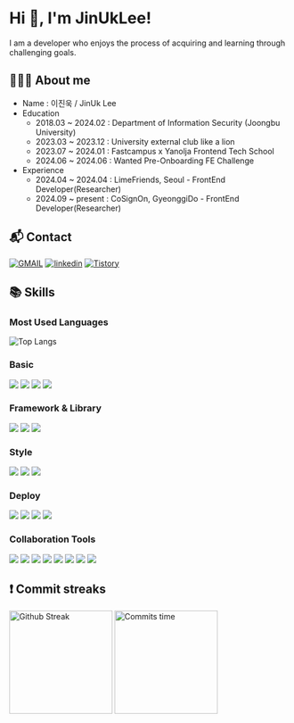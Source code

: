 # Hi 👋, I'm JinUkLee!
I am a developer who enjoys the process of acquiring and learning through challenging goals.

## 👨🏻‍💻 About me
- Name : 이진욱 / JinUk Lee
- Education
  - 2018.03 ~ 2024.02 : Department of Information Security (Joongbu University)
  - 2023.03 ~ 2023.12 : University external club like a lion
  - 2023.07 ~ 2024.01 : Fastcampus x Yanolja Frontend Tech School
  - 2024.06 ~ 2024.06 : Wanted Pre-Onboarding FE Challenge
- Experience
  - 2024.04 ~ 2024.04 : LimeFriends, Seoul - FrontEnd Developer(Researcher)
  - 2024.09 ~ present : CoSignOn, GyeonggiDo - FrontEnd Developer(Researcher)

## 📬 Contact
[![GMAIL](https://img.shields.io/badge/Gmail-D14836?style=for-the-badge&logo=gmail&logoColor=white)](mailto:leejin7900@gmail.com)
[![linkedin](https://img.shields.io/badge/LinkedIn-0077B5?style=for-the-badge&logo=linkedin&logoColor=white)](https://www.linkedin.com/in/kittellee/)
[![Tistory](https://img.shields.io/badge/Tistory-000000?style=for-the-badge&logo=tistory&logoColor=orange)](https://projectlog.tistory.com/)

## 📚 Skills
### Most Used Languages
<img src="https://github-readme-stats.vercel.app/api/top-langs/?username=kittellee&langs_count=12&layout=compact&theme=onedark" alt="Top Langs" />

### Basic
<p align="left">
  <img src="https://img.shields.io/badge/HTML-E34F26?style=for-the-badge&logo=html5&logoColor=white"/> 
  <img src="https://img.shields.io/badge/CSS-1572B6?style=for-the-badge&logo=css3&logoColor=white"/> 
  <img src="https://img.shields.io/badge/JAVASCRIPT-F7DF1E?style=for-the-badge&logo=javascript&logoColor=black"/> 
  <img src="https://img.shields.io/badge/TYPESCRIPT-3178C6?style=for-the-badge&logo=typescript&logoColor=white"/>
</p>

### Framework & Library
<p align="left">
  <img src="https://img.shields.io/badge/REACT-000000?style=for-the-badge&logo=react&logoColor=61DAFB"/> 
  <img src="https://img.shields.io/badge/NEXT.JS-000000?style=for-the-badge&logo=nextdotjs&logoColor=white"/> 
  <img src="https://img.shields.io/badge/zustand-000000?style=for-the-badge&logo=react&logoColor=orange"/>
</p>

### Style
<p align="left">
  <img src="https://img.shields.io/badge/styled components-DB7093?style=for-the-badge&logo=styled-components&logoColor=white"/>
  <img src="https://img.shields.io/badge/Bootstrap-563D7C?style=for-the-badge&logo=bootstrap&logoColor=white"/>
  <img src="https://img.shields.io/badge/Tailwind_CSS-38B2AC?style=for-the-badge&logo=tailwind-css&logoColor=white"/>
</p>

### Deploy
<p align="left">
  <img src="https://img.shields.io/badge/firebase-%23039BE5.svg?style=for-the-badge&logo=firebase"/>
  <img src="https://img.shields.io/badge/github actions-%232671E5.svg?style=for-the-badge&logo=githubactions&logoColor=white"/>
  <img src="https://img.shields.io/badge/vercel-000000.svg?style=for-the-badge&logo=vercel&logoColor=white"/>
  <img src="https://img.shields.io/badge/Netlify-00C7B7?style=for-the-badge&logo=netlify&logoColor=white"/>
</p>

### Collaboration Tools
<p align="left">
  <img src="https://img.shields.io/badge/figma-F24E1E?style=for-the-badge&logo=figma&logoColor=white"/>
  <img src="https://img.shields.io/badge/Jira-0052CC?style=for-the-badge&logo=Jira&logoColor=white"/>
  <img src="https://img.shields.io/badge/git-F05032?style=for-the-badge&logo=git&logoColor=white"/>
  <img src="https://img.shields.io/badge/github-181717?style=for-the-badge&logo=github&logoColor=white"/>
  <img src="https://img.shields.io/badge/notion-e9ecef?style=for-the-badge&logo=notion&logoColor=black"/>
  <img src="https://img.shields.io/badge/slack-4A154B?style=for-the-badge&logo=slack&logoColor=white"/>
  <img src="https://img.shields.io/badge/Discord-5865F2?style=for-the-badge&logo=discord&logoColor=white"/>
  <img src="https://img.shields.io/badge/googlesheets-34A853?style=for-the-badge&logo=googlesheets&logoColor=white"/>
</p>

## ❗️ Commit streaks
[<img src="https://github-readme-streak-stats.herokuapp.com/?user=kittellee&theme=onedark&border=00000000" alt="Github Streak" height="185" />](https://git.io/streak-stats) <img src="https://github-profile-summary-cards.vercel.app/api/cards/productive-time?username=kittellee&theme=onedark&utcOffset=9" alt="Commits time" height="185" />

